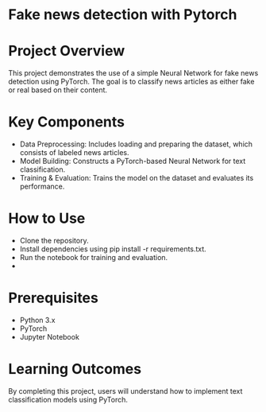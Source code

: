 # Fake news detection with Pytorch
# Project Overview
  This project demonstrates the use of a simple Neural Network for fake news detection using PyTorch. The goal is to classify news articles as either fake or real based on their content.

# Key Components
  - Data Preprocessing: Includes loading and preparing the dataset, which consists of labeled news articles.
  - Model Building: Constructs a PyTorch-based Neural Network for text classification.
  - Training & Evaluation: Trains the model on the dataset and evaluates its performance.
  
# How to Use
  - Clone the repository.
  - Install dependencies using pip install -r requirements.txt.
  - Run the notebook for training and evaluation.
  - 
# Prerequisites
  - Python 3.x
  - PyTorch
  - Jupyter Notebook
    
# Learning Outcomes
  By completing this project, users will understand how to implement text classification models using PyTorch.
